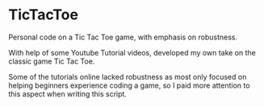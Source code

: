 # TicTacToe
Personal code on a Tic Tac Toe game, with emphasis on robustness.

With help of some Youtube Tutorial videos, developed my own take on the classic game Tic Tac Toe.

Some of the tutorials online lacked robustness as most only focused on helping beginners experience coding a game, so I paid more attention to this aspect when writing this script.
